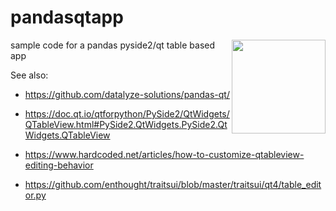 # pandasqtapp
<img align="right" src=https://raw.githubusercontent.com/dmnfarrell/pandasqtapp/master/logo.png width=150px>

sample code for a pandas pyside2/qt table based app

See also:

* https://github.com/datalyze-solutions/pandas-qt/

* https://doc.qt.io/qtforpython/PySide2/QtWidgets/QTableView.html#PySide2.QtWidgets.PySide2.QtWidgets.QTableView

* https://www.hardcoded.net/articles/how-to-customize-qtableview-editing-behavior

* https://github.com/enthought/traitsui/blob/master/traitsui/qt4/table_editor.py
